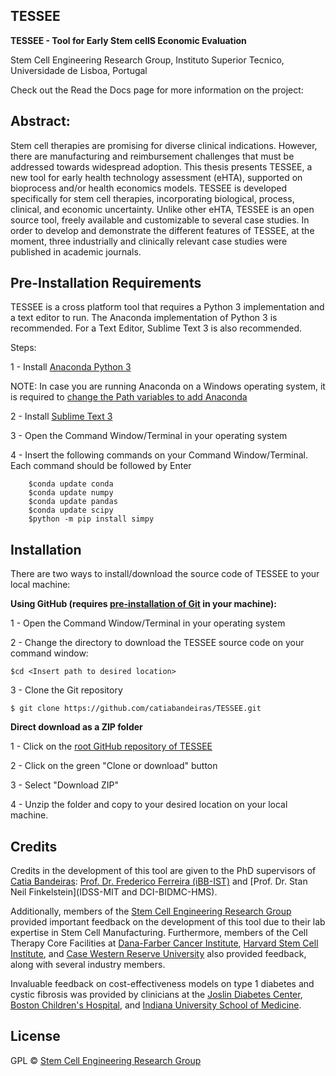 ## TESSEE

<b>TESSEE - Tool for Early Stem cellS Economic Evaluation</b>

Stem Cell Engineering Research Group, Instituto Superior Tecnico, Universidade de Lisboa, Portugal

Check out the Read the Docs page for more information on the project:


## Abstract:

Stem cell therapies are promising for diverse clinical indications. However, there are manufacturing and reimbursement challenges that must be addressed towards widespread adoption. This thesis presents TESSEE, a new tool for early health technology assessment (eHTA), supported on bioprocess and/or health economics models. TESSEE is developed specifically for stem cell therapies, incorporating biological, process, clinical, and economic uncertainty. Unlike other eHTA, TESSEE is an open source tool, freely available and customizable to several case studies. In order to develop and demonstrate the different features of TESSEE, at the moment, three industrially and clinically relevant case studies were published in academic journals.

## Pre-Installation Requirements

TESSEE is a cross platform tool that requires a Python 3 implementation and a text editor to run. The Anaconda implementation of Python 3 is recommended. For a Text Editor, Sublime Text 3 is also recommended.

Steps:

1 - Install [Anaconda Python 3](https://www.anaconda.com/distribution/)
       
 NOTE: In case you are running Anaconda on a Windows operating system, it is required to [change the Path variables to add Anaconda](https://medium.com/@GalarnykMichael/install-python-on-windows-anaconda-c63c7c3d1444)
    
2 - Install [Sublime Text 3](https://www.sublimetext.com/3)

3 - Open the Command Window/Terminal in your operating system

4 - Insert the following commands on your Command Window/Terminal. Each command should be followed by Enter


        $conda update conda
        $conda update numpy
        $conda update pandas
        $conda update scipy
        $python -m pip install simpy


## Installation

There are two ways to install/download the source code of TESSEE to your local machine:

<b>Using GitHub (requires [pre-installation of Git](https://git-scm.com/book/en/v2/Getting-Started-Installing-Git) in your machine):</b>

1 - Open the Command Window/Terminal in your operating system
    
2 - Change the directory to download the TESSEE source code on your command window:
    

    $cd <Insert path to desired location>

        
3 - Clone the Git repository 


    $ git clone https://github.com/catiabandeiras/TESSEE.git


<b>Direct download as a ZIP folder</b>

1 - Click on the [root GitHub repository of TESSEE](https://github.com/catiabandeiras/TESSEE)

2 - Click on the green "Clone or download" button

3 - Select "Download ZIP"

4 - Unzip the folder and copy to your desired location on your local machine.

## Credits

Credits in the development of this tool are given to the PhD supervisors of [Catia Bandeiras](http://scerg.tecnico.ulisboa.pt/cbandeiras.html): [Prof. Dr. Frederico Ferreira (iBB-IST)](http://scerg.tecnico.ulisboa.pt/fcferreira.html) and [Prof. Dr. Stan Neil Finkelstein](IDSS-MIT and DCI-BIDMC-HMS). 

Additionally, members of the [Stem Cell Engineering Research Group](http://scerg.tecnico.ulisboa.pt/index.html) provided important feedback on the development of this tool due to their lab expertise in Stem Cell Manufacturing. Furthermore, members of the Cell Therapy Core Facilities at [Dana-Farber Cancer Institute](https://www.dana-farber.org/), [Harvard Stem Cell Institute](https://hsci.harvard.edu/), and [Case Western Reserve University](https://case.edu/) also provided feedback, along with several industry members.

Invaluable feedback on cost-effectiveness models on type 1 diabetes and cystic fibrosis was provided by clinicians at the [Joslin Diabetes Center](https://www.joslin.org/), [Boston Children's Hospital](http://www.childrenshospital.org/), and [Indiana University School of Medicine](https://medicine.iu.edu/).

## License

GPL © [Stem Cell Engineering Research Group](http://scerg.tecnico.ulisboa.pt)
